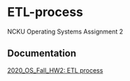# ETL-process
NCKU Operating Systems Assignment 2

## Documentation
[2020_OS_Fall_HW2: ETL process](https://hackmd.io/@nickchenchj/ETL_Process)
